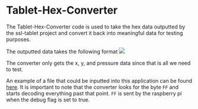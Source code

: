 # Tablet-Hex-Converter
The Tablet-Hex-Converter code is used to take the hex data outputted by the ssl-tablet project and convert it back into meaningful data for testing purposes.

The outputted data takes the following format
![](/Documents/binary_format.PNG)

The converter only gets the x, y, and pressure data since that is all we need to test.

An example of a file that could be inputted into this application can be found [here](https://github.com/weslyo/Tablet-Hex-Converter/blob/master/Documents/example_serial_out.txt). It is important to note that the converter looks for the byte `FF` and starts decoding everything past that point. `FF` is sent by the raspberry pi when the debug flag is set to true.
